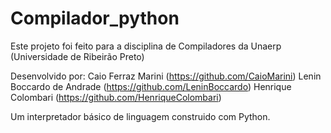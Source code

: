 # Compilador_python

Este projeto foi feito para a disciplina de Compiladores da Unaerp (Universidade de Ribeirão Preto)

Desenvolvido por:
Caio Ferraz Marini (https://github.com/CaioMarini)
Lenin Boccardo de Andrade (https://github.com/LeninBoccardo)
Henrique Colombari (https://github.com/HenriqueColombari)

Um interpretador básico de linguagem construido com Python.
